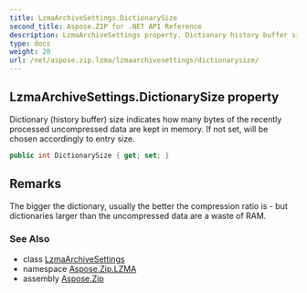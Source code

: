 ```yaml
---
title: LzmaArchiveSettings.DictionarySize
second_title: Aspose.ZIP for .NET API Reference
description: LzmaArchiveSettings property. Dictionary history buffer size indicates how many bytes of the recently processed uncompressed data are kept in memory. If not set will be chosen accordingly to entry size
type: docs
weight: 20
url: /net/aspose.zip.lzma/lzmaarchivesettings/dictionarysize/
---
```

## LzmaArchiveSettings.DictionarySize property

Dictionary (history buffer) size indicates how many bytes of the recently processed uncompressed data are kept in memory. If not set, will be chosen accordingly to entry size.

```csharp
public int DictionarySize { get; set; }
```

## Remarks

The bigger the dictionary, usually the better the compression ratio is - but dictionaries larger than the uncompressed data are a waste of RAM.

### See Also

* class [LzmaArchiveSettings](../)
* namespace [Aspose.Zip.LZMA](../../lzmaarchivesettings/)
* assembly [Aspose.Zip](../../../)


